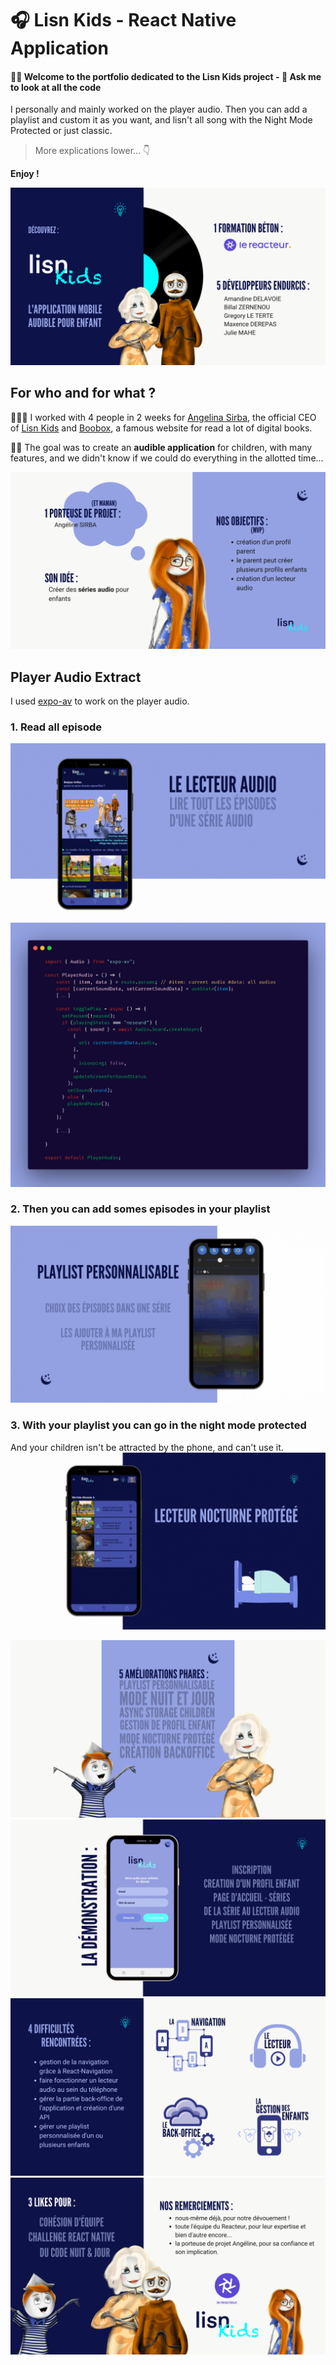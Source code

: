 # 🎧 Lisn Kids - React Native Application

####  👋🏼 Welcome to the portfolio dedicated to the Lisn Kids project - 👀 __Ask me to look at all the code__
I personally and mainly worked on the player audio. Then you can add a playlist and custom it as you want, and lisn't  all song with the Night Mode Protected or just classic. 
> More explications lower... 👇

**Enjoy !** 
 


![LisnKids01](/assets/img/01.png)
## For who and for what ?

🏋🏼‍♂️ I worked with 4 people in 2 weeks for [Angelina Sirba](https://www.linkedin.com/in/angeline-sirba-b8b242150/), the official CEO of [Lisn Kids](https://www.instagram.com/lisnkids_fr/) and [Boobox](https://www.boobox.io/), a famous website for read a lot of digital books.

👶🏼 The goal was to create an **audible application** for children, with many features, and we didn't know if we could do everything in the allotted time...
 
![LisnKids02](/assets/img/02.png)

## Player Audio Extract

I used [expo-av](https://docs.expo.io/versions/latest/sdk/av/) to work on the player audio.

### 1. Read all episode 
![Gif01](/assets/img/playeraudio-serie.gif)
![CodeCarbon](/assets/img/carbon01.png)

### 2. Then you can add somes episodes in your playlist 
![Gif02](/assets/img/playlist.gif)

### 3. With your playlist you can go in the night mode protected
And your children isn't be attracted by the phone, and can't use it.
![Gif03](/assets/img/nightmodeprotected.gif)


![LisnKids06](/assets/img/06.png)
![LisnKids07](/assets/img/07.png)
![LisnKids03](/assets/img/03.png)
![LisnKids08](/assets/img/08.png)
